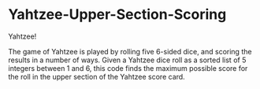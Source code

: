 # Yahtzee-Upper-Section-Scoring
Yahtzee!

The game of Yahtzee is played by rolling five 6-sided dice, and scoring the results in a number of ways. Given a Yahtzee dice roll as a sorted list of 5 integers between 1 and 6, this code finds the maximum possible score for the roll in the upper section of the Yahtzee score card. 
